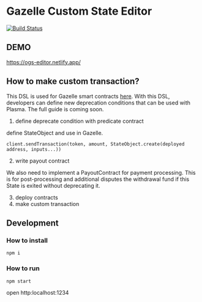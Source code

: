# Gazelle Custom State Editor

[![Build Status](https://travis-ci.org/cryptoeconomicslab/online-ogs-editor.svg?branch=master)](https://travis-ci.org/cryptoeconomicslab/online-ogs-editor)

## DEMO

https://ogs-editor.netlify.app/

## How to make custom transaction?

This DSL is used for Gazelle smart contracts [here](https://github.com/cryptoeconomicslab/ovm-contracts/blob/master/contracts/Predicate/plasma/OwnershipPredicate.ovm). With this DSL, developers can define new deprecation conditions that can be used with Plasma. The full guide is coming soon.

1. define deprecate condition with predicate contract

define StateObject and use in Gazelle.

```
client.sendTransaction(token, amount, StateObject.create(deployed address, inputs...))
```

2. write payout contract

We also need to implement a PayoutContract for payment processing.
This is for post-processing and additional disputes the withdrawal fund if this State is exited without deprecating it.

3. deploy contracts
4. make custom transaction

## Development

### How to install

```
npm i
```

### How to run

```
npm start
```

open http:localhost:1234
